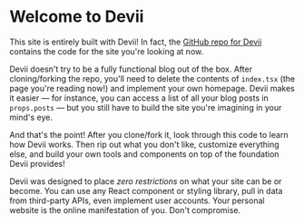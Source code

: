# Welcome to Devii

This site is entirely built with Devii! In fact, the
[GitHub repo for Devii](https://github.com/vriad/devii) contains the
code for the site you're looking at now.

Devii doesn't try to be a fully functional blog out of the box. After cloning/forking the repo, you'll need to delete the contents of `index.tsx` (the page you're reading now!) and implement your own homepage. Devii makes it easier — for instance, you can access a list of all your blog posts in `props.posts` — but you still have to build the site you're imagining in your mind's eye.

And that's the point! After you clone/fork it, look through this code to learn how Devii works. Then rip out what you don't like, customize everything else, and build your own tools and components on top of the foundation Devii provides!

Devii was designed to place _zero restrictions_ on what your site can be or become. You can use any React component or styling library, pull in data from third-party APIs, even implement user accounts. Your personal website is the online manifestation of you. Don't compromise.
